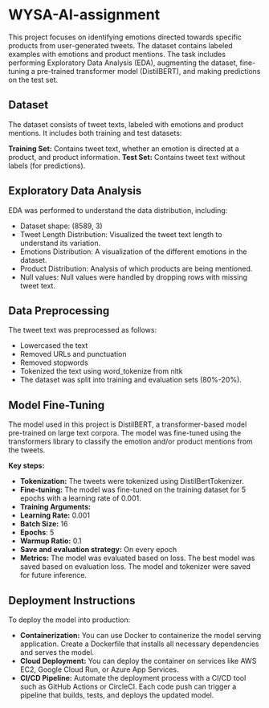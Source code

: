 # WYSA-AI-assignment

This project focuses on identifying emotions directed towards specific products from user-generated tweets. The dataset contains labeled examples with emotions and product mentions. The task includes performing Exploratory Data Analysis (EDA), augmenting the dataset, fine-tuning a pre-trained transformer model (DistilBERT), and making predictions on the test set.

## Dataset
The dataset consists of tweet texts, labeled with emotions and product mentions. It includes both training and test datasets:

**Training Set:** Contains tweet text, whether an emotion is directed at a product, and product information.
**Test Set:** Contains tweet text without labels (for predictions).

## Exploratory Data Analysis
EDA was performed to understand the data distribution, including:

* Dataset shape: (8589, 3)
* Tweet Length Distribution: Visualized the tweet text length to understand its variation.
* Emotions Distribution: A visualization of the different emotions in the dataset.
* Product Distribution: Analysis of which products are being mentioned.
* Null values: Null values were handled by dropping rows with missing tweet text.

## Data Preprocessing
The tweet text was preprocessed as follows:

* Lowercased the text
* Removed URLs and punctuation
* Removed stopwords
* Tokenized the text using word_tokenize from nltk
* The dataset was split into training and evaluation sets (80%-20%).

## Model Fine-Tuning
The model used in this project is DistilBERT, a transformer-based model pre-trained on large text corpora. The model was fine-tuned using the transformers library to classify the emotion and/or product mentions from the tweets.

**Key steps:**

* **Tokenization:** The tweets were tokenized using DistilBertTokenizer.
* **Fine-tuning:** The model was fine-tuned on the training dataset for 5 epochs with a learning rate of 0.001.
* **Training Arguments:**
* **Learning Rate:** 0.001
* **Batch Size:** 16
* **Epochs**: 5
* **Warmup Ratio:** 0.1
* **Save and evaluation strategy:** On every epoch
* **Metrics:** The model was evaluated based on loss. The best model was saved based on evaluation loss.
The model and tokenizer were saved for future inference.

## Deployment Instructions
To deploy the model into production:

* **Containerization:** You can use Docker to containerize the model serving application. Create a Dockerfile that installs all necessary dependencies and serves the model.
* **Cloud Deployment:** You can deploy the container on services like AWS EC2, Google Cloud Run, or Azure App Services.
* **CI/CD Pipeline:** Automate the deployment process with a CI/CD tool such as GitHub Actions or CircleCI. Each code push can trigger a pipeline that builds, tests, and deploys the updated model.
